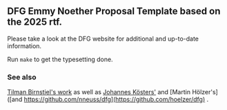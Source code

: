 ## DFG Emmy Noether Proposal Template based on the 2025 rtf.

Please take a look at the DFG website for additional and up-to-date information.

Run `make` to get the typesetting done. 

### See also

[Tilman Birnstiel's work](https://github.com/birnstiel/emmynoether_template)
 as well as [Johannes Kösters'](https://www.overleaf.com/latex/templates/dfg-research-grants-programme-proposal-template/xbbjqskssjxq)
 and [Martin Hölzer's]([and https://github.com/nneuss/dfg](https://github.com/hoelzer/dfg) .
